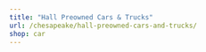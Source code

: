 ```yaml
---
title: "Hall Preowned Cars & Trucks"
url: /chesapeake/hall-preowned-cars-and-trucks/
shop: car
---
```

